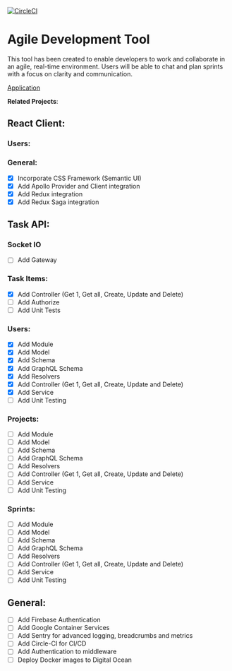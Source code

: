 [![CircleCI](https://circleci.com/gh/Simonwtaylor/Agile-Development-Tool/tree/master.svg?style=svg)](https://circleci.com/gh/Simonwtaylor/Agile-Development-Tool/tree/master)

# Agile Development Tool

This tool has been created to enable developers to work and collaborate in an agile, real-time environment. Users will be able to chat and plan sprints with a focus on clarity and communication. 

[Application](https://adt-collab-staging.herokuapp.com)

**Related Projects**:

## React Client:
### Users:
### General:
- [x] Incorporate CSS Framework (Semantic UI)
- [x] Add Apollo Provider and Client integration
- [x] Add Redux integration
- [x] Add Redux Saga integration

## Task API:
### Socket IO
- [ ] Add Gateway

### Task Items:
- [x] Add Controller (Get 1, Get all, Create, Update and Delete)
- [ ] Add Authorize
- [ ] Add Unit Tests

### Users:
- [x] Add Module
- [x] Add Model
- [x] Add Schema
- [x] Add GraphQL Schema
- [x] Add Resolvers 
- [x] Add Controller (Get 1, Get all, Create, Update and Delete)
- [x] Add Service
- [ ] Add Unit Testing

### Projects:
- [ ] Add Module
- [ ] Add Model
- [ ] Add Schema
- [ ] Add GraphQL Schema
- [ ] Add Resolvers 
- [ ] Add Controller (Get 1, Get all, Create, Update and Delete)
- [ ] Add Service
- [ ] Add Unit Testing

### Sprints: 
- [ ] Add Module
- [ ] Add Model
- [ ] Add Schema
- [ ] Add GraphQL Schema
- [ ] Add Resolvers 
- [ ] Add Controller (Get 1, Get all, Create, Update and Delete)
- [ ] Add Service
- [ ] Add Unit Testing

## General:
- [ ] Add Firebase Authentication
- [ ] Add Google Container Services
- [ ] Add Sentry for advanced logging, breadcrumbs and metrics
- [ ] Add Circle-CI for CI/CD
- [ ] Add Authentication to middleware
- [ ] Deploy Docker images to Digital Ocean
